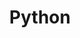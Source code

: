 ---
title : "Python"
layout : archive
permalink : /python/
author_profile : true
sidbar_main : true
---